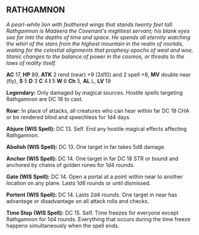 ## RATHGAMNON

_A pearl-white lion with feathered wings that stands twenty feet tall. Rathgamnon is Madeera the Covenant's mightiest servant; his blank eyes see far into the depths of time and space. He spends all eternity watching the whirl of the stars from the highest mountain in the realm of mortals, waiting for the celestial alignments that prophesy epochs of weal and woe, titanic changes to the balance of power in the cosmos, or threats to the laws of reality itself._

**AC** 17, **HP** 89, **ATK** 2 rend (near) +9 (2d10) and 2 spell +8, **MV** double near (fly), **S** 5 **D** 3 **C** 4 **I** 5 **W** 6 **Ch** 5, **AL** L, **LV** 19

**Legendary:** Only damaged by magical sources. Hostile spells targeting Rathgamnon are DC 18 to cast.

**Roar:** In place of attacks, all creatures who can hear within far DC 18 CHA or be rendered blind and speechless for 1d4 days.

**Abjure (WIS Spell):** DC 13. Self. End any hostile magical effects affecting Rathgamnon.

**Abolish (WIS Spell):** DC 13. One target in far takes 5d8 damage.

**Anchor (WIS Spell):** DC 14. One target in far DC 18 STR or bound and anchored by chains of golden runes for 1d4 rounds.

**Gate (WIS Spell):** DC 14. Open a portal at a point within near to another location on any plane. Lasts 1d6 rounds or until dismissed.

**Portent (WIS Spell):** DC 14. Lasts 2d4 rounds. One target in near has advantage or disadvantage on all attack rolls and checks.

**Time Stop (WIS Spell):** DC 15. Self. Time freezes for everyone except Rathgamnon for 1d4 rounds. Everything that occurs during the time freeze happens simultaneously when the spell ends.

